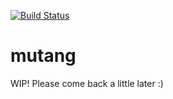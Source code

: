 [![Build Status](https://travis-ci.org/wk8/mutang.svg?branch=master)](https://travis-ci.org/wk8/mutang)

# mutang

WIP! Please come back a little later :)
